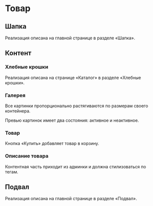 # Товар

## Шапка

Реализация описана на главной странице в разделе «Шапка».

## Контент

### Хлебные крошки

Реализация описана на странице «Каталог» в разделе «Хлебные крошки».

### Галерея

Все картинки пропорционально растягиваются по размерам своего контейнера.

Превью картинок имеет два состояния: активное и неактивное.

### Товар

Кнопка «Купить» добавляет товар в корзину.

### Описание товара

Контентная часть приходит из админки и должна стилизоваться по тегам.

## Подвал

Реализация описана на главной странице в разделе «Подвал».
